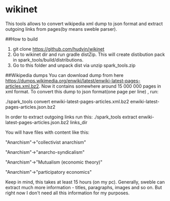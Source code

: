# wikinet
This tools allows to convert wikipedia xml dump to json format and extract outgoing links from pages(by means sweble parser).

##How to build
1. git clone https://github.com/hudvin/wikinet
2. Go to wikinet dir and run gradle distZip.  This will create distibution pack in spark_tools/build/distributions. 
3. Go to this folder and unpack dist via unzip spark_tools.zip

##Wikipedia dumps
You can download dump from here https://dumps.wikimedia.org/enwiki/latest/enwiki-latest-pages-articles.xml.bz2. 
Now it  contains somewhere around 15 000 000 pages in xml format.
To convert this dump to json format(one page per line) , run:

./spark_tools convert  enwiki-latest-pages-articles.xml.bz2 enwiki-latest-pages-articles.json.bz2

In order to extract outgoing links run this:
./spark_tools extract enwiki-latest-pages-articles.json.bz2  links_dir

You will have files with content like this:

"Anarchism"->"collectivist anarchism"

"Anarchism"->"anarcho-syndicalism"

"Anarchism"->"Mutualism (economic theory)"

"Anarchism"->"participatory economics"


Keep in mind, this takes at least 15 hours (on my pc).
Generally, sweble can extract much more information - titles, paragraphs, images and so on. But right now 
I don't need all this information for my purposes.
